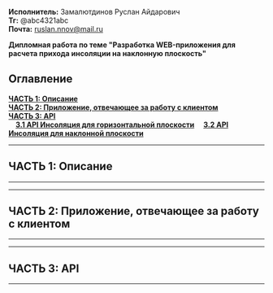 **Исполнитель:** Замалютдинов Руслан Айдарович              
**Тг:** @abc4321abc  
**Почта:** ruslan.nnov@mail.ru    

**Дипломная работа по теме "Разработка WEB-приложения для расчета прихода инсоляции на наклонную плоскость"**

## Оглавление
**[ЧАСТЬ 1: Описание](#part1)**    
**[ЧАСТЬ 2: Приложение, отвечающее за работу с клиентом](#part2)**   
**[ЧАСТЬ 3: API](#part3)**    
&emsp;**[3.1 API Инсоляция для горизонтальной плоскости](#part3.1)**
&emsp;**[3.2 API Инсоляция для наклонной плоскости](#part3.2)**

****
## <a name="part1">ЧАСТЬ 1: Описание</a>

****

****
## <a name="part2">ЧАСТЬ 2: Приложение, отвечающее за работу с клиентом</a>

****

****
## <a name="part3">ЧАСТЬ 3: API</a>

****
